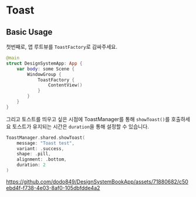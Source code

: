 # Toast

## Basic Usage

첫번째로, 앱 루트뷰를 `ToastFactory`로 감싸주세요.
```swift
@main
struct DesignSystemApp: App {
    var body: some Scene {
        WindowGroup {
            ToastFactory {
                ContentView()
            }
        }
    }
}

```

그리고 토스트를 띄우고 싶은 시점에 ToastManager를 통해 `showToast()`를 호출하세요
토스트가 유지되는 시간은 `duration`을 통해 설정할 수 있습니다.
```swift
ToastManager.shared.showToast(
    message: "Toast test",
    variant: .success,
    shape: .pill,
    alignment: .bottom,
    duration: 2
)
```

https://github.com/dodo849/DesignSystemBookApp/assets/71880682/c50ebd4f-f738-4e03-8af0-105dbfdde4a2
